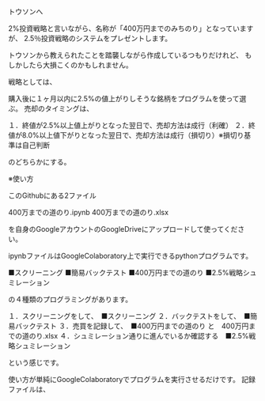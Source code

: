 トウソンへ

2%投資戦略と言いながら、名称が「400万円までのみちのり」となっていますが、
2.5％投資戦略のシステムをプレゼントします。

トウソンから教えられたことを踏襲しながら作成しているつもりだけれど、
もしかしたら大損こくのかもしれません。

戦略としては、

購入後に１ヶ月以内に2.5%の値上がりしそうな銘柄をプログラムを使って選ぶ。
売却のタイミングは、

１．終値が2.5%以上値上がりとなった翌日で、売却方法は成行（利確）
２．終値が8.0%以上値下がりとなった翌日で、売却方法は成行（損切り）※損切り基準は自己判断

のどちらかにする。


※使い方

このGithubにある2ファイル

400万までの道のり.ipynb
400万までの道のり.xlsx

を自身のGoogleアカウントのGoogleDriveにアップロードして使ってください。

ipynbファイルはGoogleColaboratory上で実行できるpythonプログラムです。

■スクリーニング
■簡易バックテスト
■400万円までの道のり
■2.5%戦略シュミレーション

の４種類のプログラミングがあります。

１．スクリーニングをして、　■スクリーニング
２．バックテストをして、　■簡易バックテスト
３．売買を記録して、　■400万円までの道のり と　400万円までの道のり.xlsx
４．シュミレーション通りに進んでいるか確認する　■2.5%戦略シュミレーション

という感じです。



使い方が単純にGoogleColaboratoryでプログラムを実行させるだけです。
記録ファイルは、

